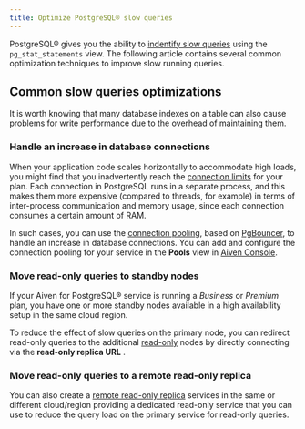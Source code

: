 ```yaml
---
title: Optimize PostgreSQL® slow queries
---
```


PostgreSQL® gives you the ability to
[indentify slow queries](/docs/products/postgresql/howto/identify-pg-slow-queries) using the `pg_stat_statements` view. The following article
contains several common optimization techniques to improve slow running
queries.

## Common slow queries optimizations

It is worth knowing that many database indexes on a table can also cause
problems for write performance due to the overhead of maintaining them.

### Handle an increase in database connections

When your application code scales horizontally to accommodate high
loads, you might find that you inadvertently reach the
[connection limits](/docs/products/postgresql/reference/pg-connection-limits) for your plan. Each connection in PostgreSQL runs in a
separate process, and this makes them more expensive (compared to
threads, for example) in terms of inter-process communication and memory
usage, since each connection consumes a certain amount of RAM.

In such cases, you can use the
[connection pooling](/docs/products/postgresql/concepts/pg-connection-pooling), based on [PgBouncer](https://www.pgbouncer.org), to handle
an increase in database connections. You can add and configure the
connection pooling for your service in the **Pools** view in [Aiven
Console](https://console.aiven.io/).

### Move read-only queries to standby nodes

If your Aiven for PostgreSQL® service is running a *Business* or
*Premium* plan, you have one or more standby nodes available in a high
availability setup in the same cloud region.

To reduce the effect of slow queries on the primary node, you can
redirect read-only queries to the additional
[read-only](create-read-replica) nodes by
directly connecting via the **read-only replica URL** .

### Move read-only queries to a remote read-only replica

You can also create a
[remote read-only replica](create-read-replica) services in the same or different cloud/region providing a
dedicated read-only service that you can use to reduce the query load on
the primary service for read-only queries.
